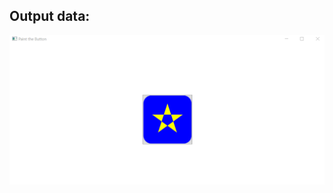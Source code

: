 ﻿<h2>Output data:</h2>
<p>
  <img src="https://raw.githubusercontent.com/daremove/WPF/master/Глава%207/Example_1/images/output.png"> 
</p>
